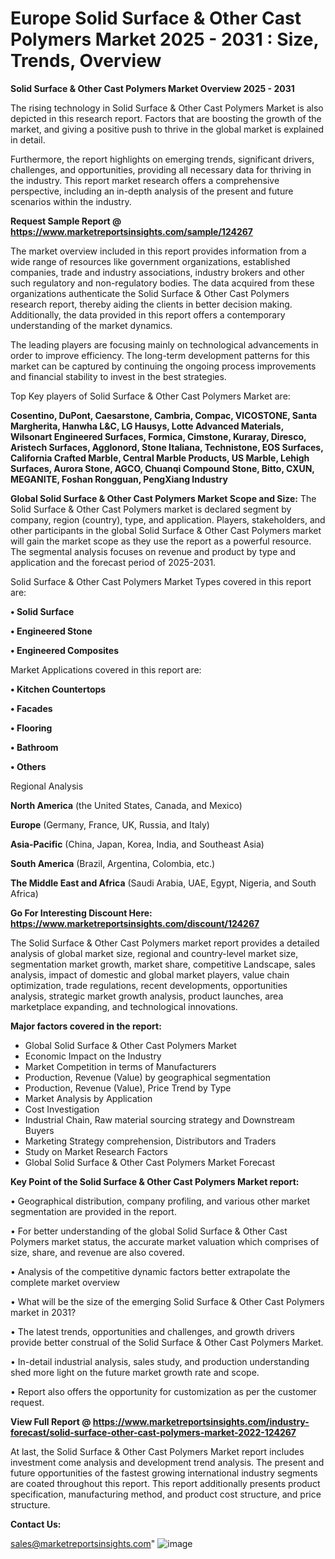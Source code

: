 # Europe Solid Surface & Other Cast Polymers Market 2025 - 2031 : Size, Trends, Overview

<Strong> Solid Surface & Other Cast Polymers Market Overview 2025 - 2031</strong>

The rising technology in Solid Surface & Other Cast Polymers Market is also depicted in this research report. Factors that are boosting the growth of the market, and giving a positive push to thrive in the global market is explained in detail.

Furthermore, the report highlights on emerging trends, significant drivers, challenges, and opportunities, providing all necessary data for thriving in the industry. This report market research offers a comprehensive perspective, including an in-depth analysis of the present and future scenarios within the industry.

<strong>Request Sample Report @ <a href=https://www.marketreportsinsights.com/sample/124267>https://www.marketreportsinsights.com/sample/124267</a></strong>

The market overview included in this report provides information from a wide range of resources like government organizations, established companies, trade and industry associations, industry brokers and other such regulatory and non-regulatory bodies. The data acquired from these organizations authenticate the Solid Surface & Other Cast Polymers research report, thereby aiding the clients in better decision making. Additionally, the data provided in this report offers a contemporary understanding of the market dynamics.

The leading players are focusing mainly on technological advancements in order to improve efficiency. The long-term development patterns for this market can be captured by continuing the ongoing process improvements and financial stability to invest in the best strategies.

Top Key players of Solid Surface & Other Cast Polymers Market are:

<strong>Cosentino, DuPont, Caesarstone, Cambria, Compac, VICOSTONE, Santa Margherita, Hanwha L&C, LG Hausys, Lotte Advanced Materials, Wilsonart Engineered Surfaces, Formica, Cimstone, Kuraray, Diresco, Aristech Surfaces, Agglonord, Stone Italiana, Technistone, EOS Surfaces, California Crafted Marble, Central Marble Products, US Marble, Lehigh Surfaces, Aurora Stone, AGCO, Chuanqi Compound Stone, Bitto, CXUN, MEGANITE, Foshan Rongguan, PengXiang Industry</strong>

<strong><b>Global Solid Surface & Other Cast Polymers Market Scope and Size:</b></strong>
The Solid Surface & Other Cast Polymers market is declared segment by company, region (country), type, and application. Players, stakeholders, and other participants in the global Solid Surface & Other Cast Polymers market will gain the market scope as they use the report as a powerful resource. The segmental analysis focuses on revenue and product by type and application and the forecast period of 2025-2031.

Solid Surface & Other Cast Polymers Market Types covered in this report are:

<strong>• Solid Surface

• Engineered Stone

• Engineered Composites</strong>

Market Applications covered in this report are:

<strong>• Kitchen Countertops

• Facades

• Flooring

• Bathroom

• Others</strong> 

Regional Analysis

<strong>North America</strong> (the United States, Canada, and Mexico)

<strong>Europe</strong> (Germany, France, UK, Russia, and Italy)

<strong>Asia-Pacific</strong> (China, Japan, Korea, India, and Southeast Asia)

<strong>South America</strong> (Brazil, Argentina, Colombia, etc.)

<strong>The Middle East and Africa</strong> (Saudi Arabia, UAE, Egypt, Nigeria, and South Africa)

<strong>Go For Interesting Discount Here: <a href=https://www.marketreportsinsights.com/discount/124267>https://www.marketreportsinsights.com/discount/124267</a></strong>

The Solid Surface & Other Cast Polymers market report provides a detailed analysis of global market size, regional and country-level market size, segmentation market growth, market share, competitive Landscape, sales analysis, impact of domestic and global market players, value chain optimization, trade regulations, recent developments, opportunities analysis, strategic market growth analysis, product launches, area marketplace expanding, and technological innovations.

<strong><b>Major factors covered in the report:</b></strong>
<ul>
  <li>Global Solid Surface & Other Cast Polymers Market </li>
  <li>Economic Impact on the Industry</li>
  <li>Market Competition in terms of Manufacturers</li>
  <li>Production, Revenue (Value) by geographical segmentation</li>
  <li>Production, Revenue (Value), Price Trend by Type</li>
  <li>Market Analysis by Application</li>
  <li>Cost Investigation</li>
  <li>Industrial Chain, Raw material sourcing strategy and Downstream Buyers</li>
  <li>Marketing Strategy comprehension, Distributors and Traders</li>
  <li>Study on Market Research Factors</li>
  <li>Global Solid Surface & Other Cast Polymers Market Forecast</li>
</ul>

<strong><b>Key Point of the Solid Surface & Other Cast Polymers Market report:</b></strong>

• Geographical distribution, company profiling, and various other market segmentation are provided in the report.

• For better understanding of the global Solid Surface & Other Cast Polymers market status, the accurate market valuation which comprises of size, share, and revenue are also covered.

• Analysis of the competitive dynamic factors better extrapolate the complete market overview

• What will be the size of the emerging Solid Surface & Other Cast Polymers market in 2031?

• The latest trends, opportunities and challenges, and growth drivers provide better construal of the Solid Surface & Other Cast Polymers Market.

• In-detail industrial analysis, sales study, and production understanding shed more light on the future market growth rate and scope.

• Report also offers the opportunity for customization as per the customer request.

<strong><b>View Full Report @ <a href=https://www.marketreportsinsights.com/industry-forecast/solid-surface-other-cast-polymers-market-2022-124267>https://www.marketreportsinsights.com/industry-forecast/solid-surface-other-cast-polymers-market-2022-124267</a></b></strong>


At last, the Solid Surface & Other Cast Polymers Market report includes investment come analysis and development trend analysis. The present and future opportunities of the fastest growing international industry segments are coated throughout this report. This report additionally presents product specification, manufacturing method, and product cost structure, and price structure.

<strong>Contact Us:</strong>

sales@marketreportsinsights.com"
![image](https://github.com/user-attachments/assets/b63071ed-4bc0-43ec-a1ed-0f6fb39249ac)
